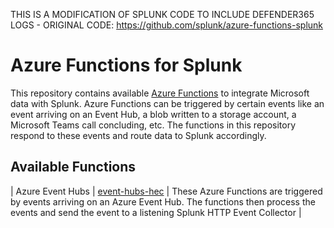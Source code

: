 THIS IS A MODIFICATION OF SPLUNK CODE TO INCLUDE DEFENDER365 LOGS - ORIGINAL CODE: https://github.com/splunk/azure-functions-splunk 

# Azure Functions for Splunk

This repository contains available [Azure Functions]( https://azure.microsoft.com/en-us/services/functions/) to integrate Microsoft data with Splunk.  Azure Functions can be triggered by certain events like an event arriving on an Event Hub, a blob written to a storage account, a Microsoft Teams call concluding, etc.  The functions in this repository respond to these events and route data to Splunk accordingly.


## Available Functions

| Azure Event Hubs | [event-hubs-hec](https://github.com/mairalb/splunk-azure-integration/tree/main/event-hubs-hec) | These Azure Functions are triggered by events arriving on an Azure Event Hub.  The functions then process the events and send the event to a listening Splunk HTTP Event Collector |

